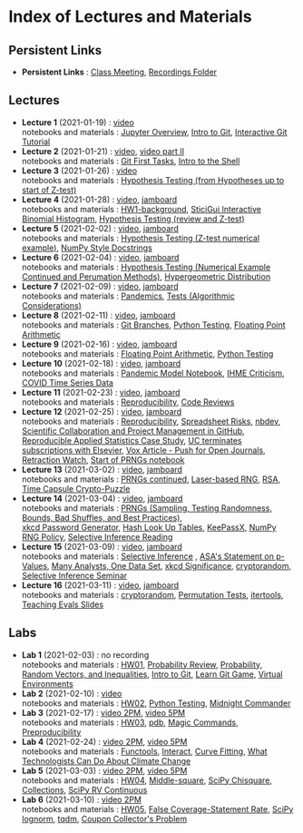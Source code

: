 # Index of Lectures and Materials

## Persistent Links

- **Persistent Links** : [Class Meeting](https://meet.google.com/obw-mykk-sny), [Recordings Folder](https://drive.google.com/drive/folders/1yrty9SUplj_8hA5OPO2kGxvelwhSK2u0?usp=sharing)


## Lectures
- **Lecture 1** (2021-01-19) : [video](https://drive.google.com/file/d/17d_muyiSVo3jBkZyTDSvddtSbMOH9UIC/view?usp=sharing)  
notebooks and materials : [Jupyter Overview](https://ucb-stat-159-s21.github.io/site/Notes/01/intro-jupyter-hub.html), [Intro to Git](https://ucb-stat-159-s21.github.io/site/Notes/01/index.html), [Interactive Git Tutorial](https://ucb-stat-159-s21.github.io/site/Notes/01/git-intro-concepts.html) 
- **Lecture 2** (2021-01-21) : [video](https://drive.google.com/file/d/1wCgzM2uk1Z8H05UQE7TSoq89rHZc-De2/view?usp=sharing), [video part II](https://drive.google.com/file/d/1AnSNpQyvkkLlbii-rHeawL6XulFM8MqZ/view?usp=sharing)  
notebooks and materials : [Git First Tasks](https://ucb-stat-159-s21.github.io/site/Notes/01/git-first-tasks.html),
[Intro to the Shell](https://ucb-stat-159-s21.github.io/site/Notes/01/intro-shell.html)
- **Lecture 3** (2021-01-26) : [video](https://drive.google.com/file/d/1-lI2zIaeBXOjPvCh2Qj-imYGxR364bWP/view?usp=sharing)  
notebooks and materials : [Hypothesis Testing (from Hypotheses up to start of Z-test)](https://ucb-stat-159-s21.github.io/site/Notes/tests.html#hypotheses)
- **Lecture 4** (2021-01-28) : [video](https://drive.google.com/file/d/1uWLVUEGo0BC5DG2OuWPw6pnECLpZWYyC/view?usp=sharing), [jamboard](https://jamboard.google.com/d/1IA1KQvn1vnqj1QfRxTn0vjiUytVjIjPDixoQD_f-_s0/edit?usp=sharing)  
notebooks and materials : [HW1-background](https://ucb-stat-159-s21.github.io/site/Hw/hw01-background.html), [SticiGui Interactive Binomial Histogram](https://www.stat.berkeley.edu/~stark/Java/Html/BinHist.htm), [Hypothesis Testing (review and Z-test)](https://ucb-stat-159-s21.github.io/site/Notes/tests.html#the-z-test)
- **Lecture 5** (2021-02-02) : [video](https://drive.google.com/file/d/11b9csghDrvewuFRkcWHawDQg7eOoy8a5/view?usp=sharing), [jamboard](https://jamboard.google.com/d/1_OaGVa4PNemrKWNukx2MHXA-Ur_MVWojzWr9YzCRRRo/edit?usp=sharing)  
notebooks and materials : [Hypothesis Testing (Z-test numerical example)](https://ucb-stat-159-s21.github.io/site/Notes/tests.html#numerical-example), [NumPy Style Docstrings](https://sphinxcontrib-napoleon.readthedocs.io/en/latest/example_numpy.html)
- **Lecture 6** (2021-02-04) : [video](https://drive.google.com/file/d/1fcNXIw76XshQROcdePgYn7lLxN6iQ4JV/view?usp=sharing), [jamboard](https://jamboard.google.com/d/1wMruc4BD59TmYnmdrASBxiEt-cMyaUWt7AaUqZ9FoYM/edit?usp=sharing)  
notebooks and materials : [Hypothesis Testing (Numerical Example Continued and Perumation Methods)](https://ucb-stat-159-s21.github.io/site/Notes/tests.html#an-exact-conditional-test-based-on-invariance-permutation-methods), [Hypergeometric Distribution](http://prob140.org/textbook/content/Chapter_06/04_The_Hypergeometric_Revisited.html)
- **Lecture 7** (2021-02-09) : [video](https://drive.google.com/file/d/19w01FBqOcP9PQv0ne4BWfPWiuHDXeQ9H/view?usp=sharing), [jamboard](https://jamboard.google.com/d/1r7KaAXxO4Oe322oCsC2vqldhzv2nM6Tv3UA7Edspv1k/edit?usp=sharing)   
notebooks and materials : [Pandemics](https://ucb-stat-159-s21.github.io/site/Notes/pandemic.html), [Tests (Algorithmic Considerations)](https://ucb-stat-159-s21.github.io/site/Notes/tests.html#algorithmic-considerations)
- **Lecture 8** (2021-02-11) : [video](https://drive.google.com/file/d/1m8eIQuwe9vEU9M4KVlQNfawNeERqOw27/view?usp=sharing), [jamboard](https://jamboard.google.com/d/1WtIndppxzUFdGG63uhM0wm9-OUZdhhykkQxqqG2eB9g/edit?usp=sharing)    
notebooks and materials : [Git Branches](https://git-scm.com/book/en/v2/Git-Branching-Branches-in-a-Nutshell), [Python Testing](http://carpentries-incubator.github.io/python-testing/), [Floating Point Arithmetic](https://docs.oracle.com/cd/E19957-01/806-3568/ncg_goldberg.html#674)
- **Lecture 9** (2021-02-16) : [video](https://drive.google.com/file/d/1ImcOtXxcZW8qjx0turOyn9duhKs1z1xz/view?usp=sharing), [jamboard](https://jamboard.google.com/d/1l1LEBy8t1jAz2COwQl9B-5QIcgiQMwnKiL1nPuH_CfQ/viewer)    
notebooks and materials : [Floating Point Arithmetic](https://ucb-stat-159-s21.github.io/site/Notes/TestingSoftware/numerical-issues.html),  [Python Testing](https://ucb-stat-159-s21.github.io/site/Notes/TestingSoftware/testing-tutorial.html)
- **Lecture 10** (2021-02-18) : [video](https://drive.google.com/file/d/1mYPQOcSssMbaBNL-B9RVPLYVJLBVZvqR/view?usp=sharing), [jamboard](https://jamboard.google.com/d/1IkD5Kyxm8Gy2CvcRXd4zExm0pifCF7XTTVeD-fo0wgg/edit?usp=sharing)   
notebooks and materials : [Pandemic Model Notebook](https://ucb-stat-159-s21.github.io/site/Notes/pandemic.html), [IHME Criticism](https://arxiv.org/abs/2004.04734), [COVID Time Series Data](https://github.com/CSSEGISandData/COVID-19/tree/master/csse_covid_19_data/csse_covid_19_time_series)
- **Lecture 11** (2021-02-23) : [video](https://drive.google.com/file/d/12SzayNWvAXwCyzMrK2MYK9u0TvqVMz94/view?usp=sharing), [jamboard](https://jamboard.google.com/d/1OYSi0PckRSm0MFpRRD4o33X17OtKdM049AX7z75twU8/edit?usp=sharing)   
notebooks and materials : [Reproducibility](https://www.stat.berkeley.edu/~stark/Seminars/repro.slides.pdf), [Code Reviews](http://fperez.org/py4science/code_reviews.html) 
- **Lecture 12** (2021-02-25) : [video](https://drive.google.com/file/d/19-v_tmqUTq05EIo3Q81zeo5aE8n1Q60S/view?usp=sharing), [jamboard](https://jamboard.google.com/d/1MYhuAv0WRzPDtockm3WJItBLxG1TzplN9r35C64X_zQ/edit?usp=sharing)   
notebooks and materials : [Reproducibility](https://www.stat.berkeley.edu/~stark/Seminars/repro.slides.pdf), [Spreadsheet Risks](http://eusprig.org/horror-stories.htm), [nbdev](https://www.fast.ai/2019/12/02/nbdev/), [Scientific Collaboration and Project Management in GitHub](https://rabernat.medium.com/scientific-collaboration-and-project-management-in-github-d74f2255ae5f), [Reproducible Applied Statistics Case Study](http://www.practicereproducibleresearch.org/case-studies/millmanOttoboniStark.html), [UC terminates subscriptions with Elsevier](https://news.lib.berkeley.edu/elsevier-outcome), [Vox Article - Push for Open Journals](https://www.vox.com/2016/3/4/11160540/timothy-gowers-discrete-analysis), [Retraction Watch](https://retractionwatch.com/), [Start of PRNGs notebook](https://ucb-stat-159-s21.github.io/site/Notes/pseudo-random.html)
- **Lecture 13** (2021-03-02) : [video](https://drive.google.com/file/d/1g6uZ9AaNVaHrujpTgUBxNaFM5JwNdGtp/view?usp=sharing), [jamboard](https://jamboard.google.com/d/1zTw9xP0ar3boBoiHDeOZ3EgdHjvepluWoLCsEvB5mIg/edit?usp=sharing)   
notebooks and materials : [PRNGs continued](https://ucb-stat-159-s21.github.io/site/Notes/pseudo-random.html), [Laser-based RNG](https://www.engadget.com/fastest-laser-random-number-generator-102542886.html?guccounter=1&guce_referrer=aHR0cHM6Ly93d3cuZ29vZ2xlLmNvbS8&guce_referrer_sig=AQAAALUzO2LACk3w1zoEHofKlbLTuh40jNkY4omZf7yEPgg4nkiuBxtnFCyoYhA3yB1iv7Mcrvowz8Wtrt5o-hT9ueV8AAZqd5hz1FTF9CwtuE5Yw64ow9u1pIWNyMODz73pS-DFQB9Khv8CBQ7t_InGBRw0XqifD59NH-RmVInyjmfK), [RSA](https://en.wikipedia.org/wiki/RSA_(cryptosystem)), [Time Capsule Crypto-Puzzle](https://people.csail.mit.edu/rivest/lcs35-puzzle-description.txt)
- **Lecture 14** (2021-03-04) : [video](https://drive.google.com/file/d/1D_U7Mu0iLlScseN_X_IUSBGxYn6mNGsN/view?usp=sharing), [jamboard](https://jamboard.google.com/d/1O3IbYHQWMsw9ZvY6uaThX5keWTjyUE3JagKQfpe9-KI/edit?usp=sharing)   
notebooks and materials : [PRNGs (Sampling, Testing Randomness, Bounds, Bad Shuffles, and Best Practices)](https://ucb-stat-159-s21.github.io/site/Notes/pseudo-random.html#random-sampling),    
[xkcd Password Generator](https://preshing.com/20110811/xkcd-password-generator/), [Hash Look Up Tables](https://md5decrypt.net/en/Sha256/), [KeePassX](https://www.keepassx.org/), [NumPy RNG Policy](https://numpy.org/neps/nep-0019-rng-policy.html), [Selective Inference Reading](https://hdsr.mitpress.mit.edu/pub/l39rpgyc/release/1) 
- **Lecture 15** (2021-03-09) : [video](https://drive.google.com/file/d/18d6Q9EEE2ZotwKaZRaef1HaQlWPBLW6F/view?usp=sharing), [jamboard](https://jamboard.google.com/d/1bIWMvWu-RSwafX4Gqc3gzUg2p_y6lRBQVnaZbANoLjo/edit?usp=sharing)   
notebooks and materials : [Selective Inference](https://hdsr.mitpress.mit.edu/pub/l39rpgyc/release/1) , [ASA's Statement on p-Values](https://www.tandfonline.com/doi/full/10.1080/00031305.2016.1154108), [Many Analysts, One Data Set](https://journals.sagepub.com/doi/10.1177/2515245917747646), [xkcd Significance](https://xkcd.com/882/), [cryptorandom](https://github.com/statlab/cryptorandom), [Selective Inference Seminar](https://www.selectiveinferenceseminar.com/)
- **Lecture 16** (2021-03-11) : [video](https://drive.google.com/file/d/1Tgjs2LFyWn-8nqUxws-afE5eX6_ETY8P/view?usp=sharing), [jamboard](https://jamboard.google.com/d/1YwAjj1zzC_krGE-8xujxlw63TOKRqbQXiHh_3d1r7FQ/edit?usp=sharing)   
notebooks and materials : [cryptorandom](https://github.com/statlab/cryptorandom/tree/main/cryptorandom), [Permutation Tests](https://ucb-stat-159-s21.github.io/site/Notes/permute-intro.html), [itertools](https://docs.python.org/3/library/itertools.html), [Teaching Evals Slides](https://www.stat.berkeley.edu/~stark/Seminars/setUCBED21.htm#56)

## Labs
- **Lab 1** (2021-02-03) : no recording   
notebooks and materials : [HW01](https://ucb-stat-159-s21.github.io/site/Hw/hw01-background.html),
[Probability Review](https://ucb-stat-159-s21.github.io/site/Notes/setsCombinatorics.html), [Probability, Random Vectors, and Inequalities](https://ucb-stat-159-s21.github.io/site/Notes/probVectors.html), [Intro to Git](https://github.com/berkeley-scf/tutorial-git-basics/blob/master/git-intro.md), [Learn Git Game](https://learngitbranching.js.org/), [Virtual Environments](https://docs.python.org/3/library/venv.html)
- **Lab 2** (2021-02-10) : [video](https://drive.google.com/file/d/1gIu3OhxD2IqqH77aJZNbj6RT7iMrcd_l/view?usp=sharing)   
notebooks and materials : [HW02](https://ucb-stat-159-s21.github.io/site/Hw/hw02-election-fraud.html), [Python Testing](http://carpentries-incubator.github.io/python-testing/), [Midnight Commander](https://midnight-commander.org/wiki/doc/common/actions)
- **Lab 3** (2021-02-17) : [video 2PM](https://drive.google.com/file/d/1u-9Ii0h8FGToeobrb7jYBNxJvwDr7iDr/view?usp=sharing), [video 5PM](https://drive.google.com/file/d/1S10LugTVQ76zC7-LnT_favZFY9etRJy_/view?usp=sharing)    
notebooks and materials : [HW03](https://ucb-stat-159-s21.github.io/site/Hw/hw03-testing.html), [pdb](https://docs.python.org/3/library/pdb.html#debugger-commands), [Magic Commands](https://ipython.readthedocs.io/en/stable/interactive/magics.html), [Preproducibility](https://www.nature.com/articles/d41586-018-05256-0)
- **Lab 4** (2021-02-24) : [video 2PM](https://drive.google.com/file/d/1mI0aOsDN-COSb4wfBVlRnmNPIjwAuCCl/view?usp=sharing), [video 5PM](https://drive.google.com/file/d/1HlJsAfwpwhuzqbaXpWvS__oJH10GVub2/view?usp=sharing)   
notebooks and materials : [Functools](https://docs.python.org/3/library/functools.html), [Interact](https://ipywidgets.readthedocs.io/en/latest/examples/Using%20Interact.html), [Curve Fitting](https://docs.scipy.org/doc/scipy/reference/generated/scipy.optimize.curve_fit.html), [What Technologists Can Do About Climate Change](http://worrydream.com/ClimateChange/#tools)
- **Lab 5** (2021-03-03) : [video 2PM](https://drive.google.com/file/d/1p2V9txj0X9mKoH9UUVzm5T-To--HUutE/view?usp=sharing), [video 5PM](https://drive.google.com/file/d/1cXBRihZ1eSGzS2nMRdOhV2QMgBD-nAaP/view?usp=sharing)   
notebooks and materials : [HW04](https://ucb-stat-159-s21.github.io/site/Hw/hw04-phil-sci-covid.html), [Middle-square](https://en.wikipedia.org/wiki/Middle-square_method), [SciPy Chisquare](https://docs.scipy.org/doc/scipy/reference/generated/scipy.stats.chisquare.html#scipy.stats.chisquare), [Collections](https://docs.python.org/3/library/collections.html),  [SciPy RV Continuous](https://docs.scipy.org/doc/scipy/reference/generated/scipy.stats.rv_continuous.html#scipy.stats.rv_continuous)
- **Lab 6** (2021-03-10) : [video 2PM](https://drive.google.com/file/d/1wOV_RX38Q9k1qQIlZR-sq90qjjDFg4AF/view?usp=sharing)    
notebooks and materials : [HW05](https://ucb-stat-159-s21.github.io/site/Hw/hw05-selection-outliers.html), [False Coverage-Statement Rate](http://www.math.tau.ac.il/~yekutiel/papers/JASA%20FCR%20prints.pdf), [SciPy lognorm](https://docs.scipy.org/doc/scipy/reference/generated/scipy.stats.lognorm.html), [tqdm](https://tqdm.github.io/), [Coupon Collector's Problem](https://en.wikipedia.org/wiki/Coupon_collector%27s_problem)
